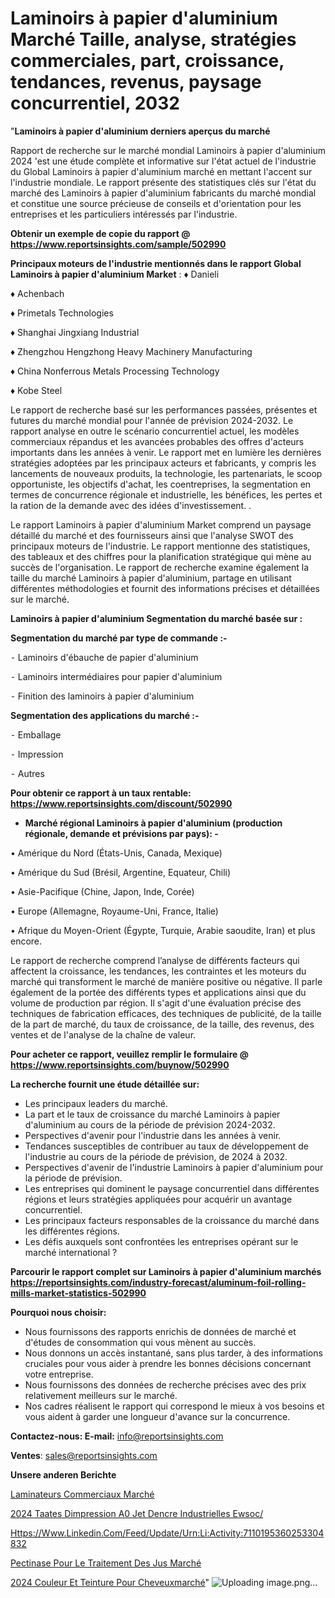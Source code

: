 # Laminoirs à papier d'aluminium Marché Taille, analyse, stratégies commerciales, part, croissance, tendances, revenus, paysage concurrentiel, 2032

"<strong>Laminoirs à papier d'aluminium derniers aperçus du marché</strong>

Rapport de recherche sur le marché mondial Laminoirs à papier d'aluminium 2024 'est une étude complète et informative sur l'état actuel de l'industrie du Global Laminoirs à papier d'aluminium marché en mettant l'accent sur l'industrie mondiale. Le rapport présente des statistiques clés sur l'état du marché des Laminoirs à papier d'aluminium fabricants du marché mondial et constitue une source précieuse de conseils et d'orientation pour les entreprises et les particuliers intéressés par l'industrie.

<strong>Obtenir un exemple de copie du rapport @ <a href=https://www.reportsinsights.com/sample/502990>https://www.reportsinsights.com/sample/502990</a></strong>

<strong>Principaux moteurs de l'industrie mentionnés dans le rapport Global Laminoirs à papier d'aluminium Market</strong> :
♦ Danieli

♦ Achenbach

♦ Primetals Technologies

♦ Shanghai Jingxiang Industrial

♦ Zhengzhou Hengzhong Heavy Machinery Manufacturing

♦ China Nonferrous Metals Processing Technology

♦ Kobe Steel

Le rapport de recherche basé sur les performances passées, présentes et futures du marché mondial pour l'année de prévision 2024-2032. Le rapport analyse en outre le scénario concurrentiel actuel, les modèles commerciaux répandus et les avancées probables des offres d'acteurs importants dans les années à venir. Le rapport met en lumière les dernières stratégies adoptées par les principaux acteurs et fabricants, y compris les lancements de nouveaux produits, la technologie, les partenariats, le scoop opportuniste, les objectifs d'achat, les coentreprises, la segmentation en termes de concurrence régionale et industrielle, les bénéfices, les pertes et la ration de la demande avec des idées d'investissement. .

Le rapport Laminoirs à papier d'aluminium Market comprend un paysage détaillé du marché et des fournisseurs ainsi que l'analyse SWOT des principaux moteurs de l'industrie. Le rapport mentionne des statistiques, des tableaux et des chiffres pour la planification stratégique qui mène au succès de l'organisation. Le rapport de recherche examine également la taille du marché Laminoirs à papier d'aluminium, partage en utilisant différentes méthodologies et fournit des informations précises et détaillées sur le marché.

<strong>Laminoirs à papier d'aluminium Segmentation du marché basée sur :</strong>

<strong>Segmentation du marché par type de commande :-</strong>

⁃ Laminoirs d'ébauche de papier d'aluminium

⁃ Laminoirs intermédiaires pour papier d'aluminium

⁃ Finition des laminoirs à papier d'aluminium

<strong>Segmentation des applications du marché :-</strong>

⁃ Emballage

⁃ Impression

⁃ Autres

<strong>Pour obtenir ce rapport à un taux rentable: <a href=https://www.reportsinsights.com/discount/502990>https://www.reportsinsights.com/discount/502990</a></strong>
<ul>
  <li><strong>Marché régional Laminoirs à papier d'aluminium (production régionale, demande et prévisions par pays): -</strong></li>
</ul>
• Amérique du Nord (États-Unis, Canada, Mexique)

• Amérique du Sud (Brésil, Argentine, Equateur, Chili)

• Asie-Pacifique (Chine, Japon, Inde, Corée)

• Europe (Allemagne, Royaume-Uni, France, Italie)

• Afrique du Moyen-Orient (Égypte, Turquie, Arabie saoudite, Iran) et plus encore.

Le rapport de recherche comprend l’analyse de différents facteurs qui affectent la croissance, les tendances, les contraintes et les moteurs du marché qui transforment le marché de manière positive ou négative. Il parle également de la portée des différents types et applications ainsi que du volume de production par région. Il s'agit d'une évaluation précise des techniques de fabrication efficaces, des techniques de publicité, de la taille de la part de marché, du taux de croissance, de la taille, des revenus, des ventes et de l'analyse de la chaîne de valeur.

<strong>Pour acheter ce rapport, veuillez remplir le formulaire @   <a href=https://www.reportsinsights.com/buynow/502990>https://www.reportsinsights.com/buynow/502990</a></strong>

<strong>La recherche fournit une étude détaillée sur:</strong>
<ul>
  <li>Les principaux leaders du marché.</li>
  <li>La part et le taux de croissance du marché Laminoirs à papier d'aluminium au cours de la période de prévision 2024-2032.</li>
  <li>Perspectives d'avenir pour l'industrie dans les années à venir.</li>
  <li>Tendances susceptibles de contribuer au taux de développement de l'industrie au cours de la période de prévision, de 2024 à 2032.</li>
  <li>Perspectives d'avenir de l'industrie Laminoirs à papier d'aluminium pour la période de prévision.</li>
  <li>Les entreprises qui dominent le paysage concurrentiel dans différentes régions et leurs stratégies appliquées pour acquérir un avantage concurrentiel.</li>
  <li>Les principaux facteurs responsables de la croissance du marché dans les différentes régions.</li>
  <li>Les défis auxquels sont confrontées les entreprises opérant sur le marché international ?</li>
</ul>

<strong>Parcourir le rapport complet sur Laminoirs à papier d'aluminium marchés <a href=https://reportsinsights.com/industry-forecast/aluminum-foil-rolling-mills-market-statistics-502990>https://reportsinsights.com/industry-forecast/aluminum-foil-rolling-mills-market-statistics-502990</a></strong>

<strong>Pourquoi nous choisir:</strong>
<ul>
  <li>Nous fournissons des rapports enrichis de données de marché et d'études de consommation qui vous mènent au succès.</li>
  <li>Nous donnons un accès instantané, sans plus tarder, à des informations cruciales pour vous aider à prendre les bonnes décisions concernant votre entreprise.</li>
  <li>Nous fournissons des données de recherche précises avec des prix relativement meilleurs sur le marché.</li>
  <li>Nos cadres réalisent le rapport qui correspond le mieux à vos besoins et vous aident à garder une longueur d'avance sur la concurrence.</li>
</ul>
<strong>Contactez-nous:
</strong><strong>E-mail:</strong> <a href=mailto:info@reportsinsights.com>info@reportsinsights.com</a>

<strong>Ventes</strong>: <a href=mailto:sales@reportsinsights.com>sales@reportsinsights.com</a>

<strong>Unsere anderen Berichte</strong>

<a href=https://www.linkedin.com/pulse/laminateurs-commerciaux-march%C3%A9-de-la-taille-lvhfc/>Laminateurs Commerciaux Marché</a>

<a href=https://www.linkedin.com/pulse/2024-t%C3%AAtes-dimpression-%C3%A0-jet-dencre-industrielles-ewsoc/>2024 Taates Dimpression A0 Jet Dencre Industrielles Ewsoc/</a>

<a href=https://www.linkedin.com/feed/update/urn:li:activity:7110195360253304832>Https://Www.Linkedin.Com/Feed/Update/Urn:Li:Activity:7110195360253304832</a>

<a href=https://www.linkedin.com/pulse/pectinase-pour-le-traitement-des-jus-march%C3%A9-ku5nc/>Pectinase Pour Le Traitement Des Jus Marché</a>

<a href=https://www.linkedin.com/pulse/2024-couleur-et-teinture-pour-cheveuxmarch%C3%A9-aper%C3%A7us-aws5c/>2024 Couleur Et Teinture Pour Cheveuxmarché</a>"
![Uploading image.png…]()
